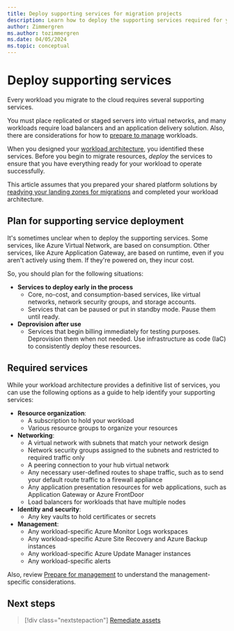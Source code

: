 ```yaml
---
title: Deploy supporting services for migration projects
description: Learn how to deploy the supporting services required for your workloads when migrating to Azure with the Cloud Adoption Framework.
author: Zimmergren
ms.author: tozimmergren
ms.date: 04/05/2024
ms.topic: conceptual
---
```


# Deploy supporting services

Every workload you migrate to the cloud requires several supporting services.

You must place replicated or staged servers into virtual networks, and many workloads require load balancers and an application delivery solution. Also, there are considerations for how to [prepare to manage](./prepare-for-management.md) workloads.

When you designed your [workload architecture](../assess/architect.md), you identified these services. Before you begin to migrate resources, _deploy_ the services to ensure that you have everything ready for your workload to operate successfully.

This article assumes that you prepared your shared platform solutions by [readying your landing zones for migrations](../prepare/ready-azure-landing-zone.md) and completed your workload architecture.

## Plan for supporting service deployment

It's sometimes unclear when to deploy the supporting services. Some services, like Azure Virtual Network, are based on consumption. Other services, like Azure Application Gateway, are based on runtime, even if you aren't actively using them. If they're powered on, they incur cost.

So, you should plan for the following situations:

- **Services to deploy early in the process**
  - Core, no-cost, and consumption-based services, like virtual networks, network security groups, and storage accounts.
  - Services that can be paused or put in standby mode. Pause them until ready.
- **Deprovision after use**
  - Services that begin billing immediately for testing purposes. Deprovision them when not needed. Use infrastructure as code (IaC) to consistently deploy these resources.

## Required services

While your workload architecture provides a definitive list of services, you can use the following options as a guide to help identify your supporting services:

- **Resource organization**:
  - A subscription to hold your workload
  - Various resource groups to organize your resources
- **Networking**:
  - A virtual network with subnets that match your network design
  - Network security groups assigned to the subnets and restricted to required traffic only
  - A peering connection to your hub virtual network
  - Any necessary user-defined routes to shape traffic, such as to send your default route traffic to a firewall appliance
  - Any application presentation resources for web applications, such as Application Gateway or Azure FrontDoor
  - Load balancers for workloads that have multiple nodes
- **Identity and security**:
  - Any key vaults to hold certificates or secrets
- **Management**:
  - Any workload-specific  Azure Monitor Logs workspaces
  - Any workload-specific Azure Site Recovery and Azure Backup instances
  - Any workload-specific Azure Update Manager instances
  - Any workload-specific alerts

Also, review [Prepare for management](./prepare-for-management.md) to understand the management-specific considerations.

## Next steps

> [!div class="nextstepaction"]
> [Remediate assets](./remediate.md)
